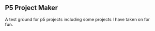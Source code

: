 ## P5 Project Maker

A test ground for p5 projects including some projects I have taken on for fun.
